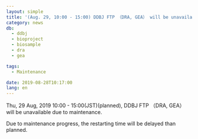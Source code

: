```yaml
---
layout: simple
title: '(Aug. 29, 10:00 - 15:00) DDBJ FTP （DRA, GEA） will be unavailable '
category: news
db:
  - ddbj
  - bioproject
  - biosample
  - dra
  - gea

tags:
  - Maintenance

date: 2019-08-28T10:17:00
lang: en
---
```


<p>Thu, 29 Aug, 2019 10:00 - 15:00(JST)(planned), DDBJ FTP （DRA, GEA） will be unavailable due to maintenance.</p>

<p>Due to maintenance progress, the restarting time will be delayed than planned.</p>
